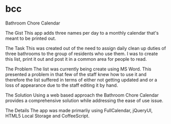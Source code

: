 # bcc
Bathroom Chore Calendar

The Gist
This app adds three names per day to a monthly calendar that's meant to be printed out.

The Task
This was created out of the need to assign daily clean up duties of three bathrooms to the group of residents who use them. I was to create this list, print it out and post it in a common area for people to read.

The Problem
The list was currently being create using MS Word. This presented a problem in that few of the staff knew how to use it and therefore the list suffered in terms of either not getting updated and or a loss of appearance due to the staff editing it by hand.

The Solution
Using a web based approach the Bathroom Chore Calendar provides a comprehensive solution while addressing the ease of use issue.

The Details
The app was made primarliy using FullCalendar, jQueryUI, HTML5 Local Storage and CoffeeScript. 
